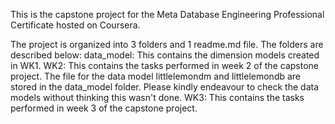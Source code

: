This is the capstone project for the Meta Database Engineering Professional Certificate hosted on Coursera.

The project is organized into 3 folders and 1 readme.md file. The folders are described below:
data_model: This contains the dimension models created in WK1.
WK2: This contains the tasks performed in week 2 of the capstone project.
The file for the data model littlelemondm and littlelemondb are stored in the data_model folder.
Please kindly endeavour to check the data models without thinking this wasn't done.
WK3: This contains the tasks performed in week 3 of the capstone project.
